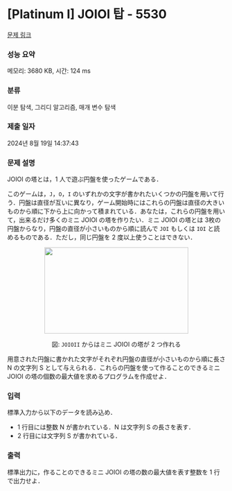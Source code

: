 # [Platinum I] JOIOI 탑 - 5530 

[문제 링크](https://www.acmicpc.net/problem/5530) 

### 성능 요약

메모리: 3680 KB, 시간: 124 ms

### 분류

이분 탐색, 그리디 알고리즘, 매개 변수 탐색

### 제출 일자

2024년 8월 19일 14:37:43

### 문제 설명

<p>JOIOI の塔とは，1 人で遊ぶ円盤を使ったゲームである．</p>

<p>このゲームは，<code>J</code>，<code>O</code>，<code>I</code> のいずれかの文字が書かれたいくつかの円盤を用いて行う．円盤は直径が互いに異なり，ゲーム開始時にはこれらの円盤は直径の大きいものから順に下から上に向かって積まれている．あなたは，これらの円盤を用いて，出来るだけ多くのミニ JOIOI の塔を作りたい．ミニ JOIOI の塔とは 3枚の円盤からなり，円盤の直径が小さいものから順に読んで <code>JOI</code> もしくは <code>IOI</code> と読めるものである．ただし，同じ円盤を 2 度以上使うことはできない．</p>

<p style="text-align: center;"><img alt="" src="https://upload.acmicpc.net/58cba022-9053-4e69-964f-425f944d359b/-/preview/" style="width: 332px; height: 199px;"></p>

<p style="text-align: center;">図: <code>JOIOII</code> からはミニ JOIOI の塔が 2 つ作れる</p>

<p>用意された円盤に書かれた文字がそれぞれ円盤の直径が小さいものから順に長さ N の文字列 S として与えられる．これらの円盤を使って作ることのできるミニ JOIOI の塔の個数の最大値を求めるプログラムを作成せよ．</p>

### 입력 

 <p>標準入力から以下のデータを読み込め．</p>

<ul>
	<li>1 行目には整数 N が書かれている．N は文字列 S の長さを表す．</li>
	<li>2 行目には文字列 S が書かれている．</li>
</ul>

### 출력 

 <p>標準出力に，作ることのできるミニ JOIOI の塔の数の最大値を表す整数を 1 行で出力せよ．</p>

